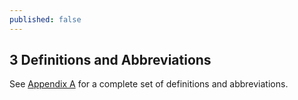 ```yaml
---
published: false
---
```

<div class="breaker"></div>
<a name="sec3"></a>

## 3 Definitions and Abbreviations

See [Appendix A](#def-and-acr) for a complete set of definitions and abbreviations.
